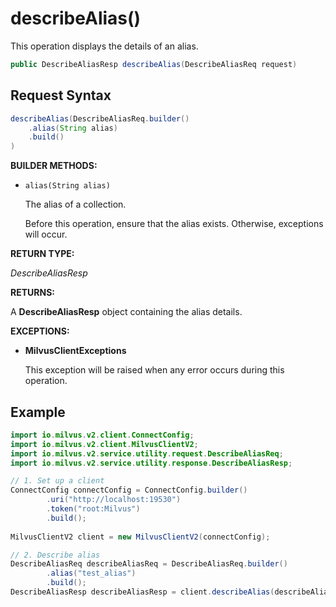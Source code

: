# describeAlias()

This operation displays the details of an alias.

```java
public DescribeAliasResp describeAlias(DescribeAliasReq request)
```

## Request Syntax

```java
describeAlias(DescribeAliasReq.builder()
    .alias(String alias)
    .build()
)
```

**BUILDER METHODS:**

- `alias(String alias)`

    The alias of a collection. 

    Before this operation, ensure that the alias exists. Otherwise, exceptions will occur.

**RETURN TYPE:**

*DescribeAliasResp*

**RETURNS:**

A **DescribeAliasResp** object containing the alias details.

**EXCEPTIONS:**

- **MilvusClientExceptions**

    This exception will be raised when any error occurs during this operation.

## Example

```java
import io.milvus.v2.client.ConnectConfig;
import io.milvus.v2.client.MilvusClientV2;
import io.milvus.v2.service.utility.request.DescribeAliasReq;
import io.milvus.v2.service.utility.response.DescribeAliasResp;

// 1. Set up a client
ConnectConfig connectConfig = ConnectConfig.builder()
        .uri("http://localhost:19530")
        .token("root:Milvus")
        .build();
        
MilvusClientV2 client = new MilvusClientV2(connectConfig);

// 2. Describe alias
DescribeAliasReq describeAliasReq = DescribeAliasReq.builder()
        .alias("test_alias")
        .build();
DescribeAliasResp describeAliasResp = client.describeAlias(describeAliasReq);
```


